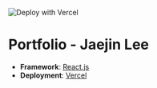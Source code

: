 ![Deploy with Vercel](https://vercel.com/button)

# Portfolio - Jaejin Lee

- **Framework**: [React.js](https://react.dev/)
- **Deployment**: [Vercel](https://vercel.com)